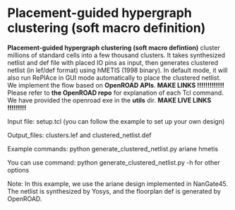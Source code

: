 # Placement-guided hypergraph clustering (soft macro definition)
**Placement-guided hypergraph clustering (soft macro defintion)**
cluster millions of standard cells into a few thousand clusters.
It takes synthesized netlist and def file with placed IO pins as input, 
then generates clustered netlist (in lef/def format) using hMETIS (1998 binary). 
In default mode, it will also run RePlAce in GUI mode automatically to place 
the clustered netlist. We implement the flow based on  **OpenROAD APIs**. **MAKE LINKS !!!!!!!!!!!!!**
Please refer to **the OpenROAD repo** for explanation of each Tcl command.  
We have provided the openroad exe in the **utils** dir. **MAKE LIVE LINKS !!!!!!!!!**

Input file: setup.tcl  (you can follow the example to set up your own design)

Output_files:  clusters.lef  and clustered_netlist.def

Example commands:  python generate_clustered_netlist.py ariane hmetis

You can use command:  python generate_clustered_netlist.py -h for other options


Note:  In this example, we use the ariane design implemented in NanGate45.
The netlist is synthesized by Yosys, and the floorplan def is generated by
OpenROAD.
